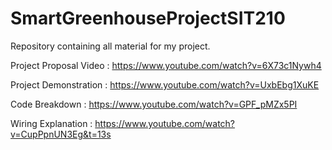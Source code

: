 # SmartGreenhouseProjectSIT210
Repository containing all material for my project.  

Project Proposal Video : https://www.youtube.com/watch?v=6X73c1Nywh4

Project Demonstration : https://www.youtube.com/watch?v=UxbEbg1XuKE

Code Breakdown : https://www.youtube.com/watch?v=GPF_pMZx5PI

Wiring Explanation : https://www.youtube.com/watch?v=CupPpnUN3Eg&t=13s
